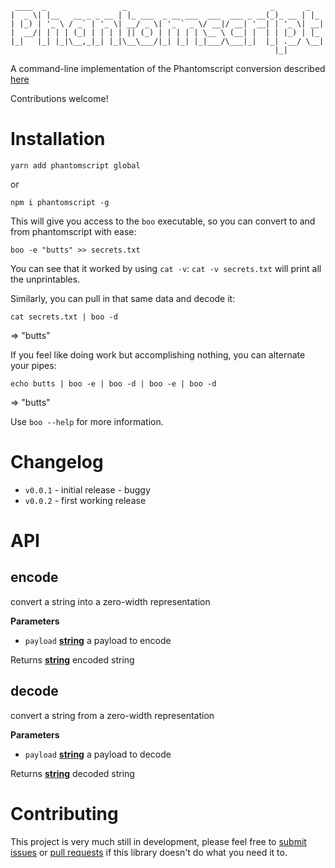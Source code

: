      ____  _                 _                                _       _   
    |  _ \| |__   __ _ _ __ | |_ ___  _ __ ___  ___  ___ _ __(_)_ __ | |_
    | |_) | '_ \ / _` | '_ \| __/ _ \| '_ ` _ \/ __|/ __| '__| | '_ \| __|
    |  __/| | | | (_| | | | | || (_) | | | | | \__ \ (__| |  | | |_) | |_
    |_|   |_| |_|\__,_|_| |_|\__\___/|_| |_| |_|___/\___|_|  |_| .__/ \__|
                                                               |_|        

A command-line implementation of the Phantomscript conversion described [here](https://github.com/jagracey/PhantomScript)

Contributions welcome!

# Installation

    yarn add phantomscript global

or

    npm i phantomscript -g

This will give you access to the `boo` executable, so you can convert to and from phantomscript with ease:

    boo -e "butts" >> secrets.txt

You can see that it worked by using `cat -v`: `cat -v secrets.txt` will print all the unprintables.

Similarly, you can pull in that same data and decode it:

    cat secrets.txt | boo -d

=> "butts"

If you feel like doing work but accomplishing nothing, you can alternate your pipes:

    echo butts | boo -e | boo -d | boo -e | boo -d

=> "butts"

Use `boo --help` for more information.

# Changelog

-   `v0.0.1` - initial release - buggy
-   `v0.0.2` - first working release

# API

<!-- Generated by documentation.js. Update this documentation by updating the source code. -->

## encode

convert a string into a zero-width representation

**Parameters**

-   `payload` **[string](https://developer.mozilla.org/en-US/docs/Web/JavaScript/Reference/Global_Objects/String)** a payload to encode

Returns **[string](https://developer.mozilla.org/en-US/docs/Web/JavaScript/Reference/Global_Objects/String)** encoded string

## decode

convert a string from a zero-width representation

**Parameters**

-   `payload` **[string](https://developer.mozilla.org/en-US/docs/Web/JavaScript/Reference/Global_Objects/String)** a payload to decode

Returns **[string](https://developer.mozilla.org/en-US/docs/Web/JavaScript/Reference/Global_Objects/String)** decoded string

# Contributing

This project is very much still in development, please feel free to [submit issues](https://github.com/brekk/phantomscript/issues/new) or [pull requests](https://github.com/brekk/phantomscript/compare) if this library doesn't do what you need it to.
